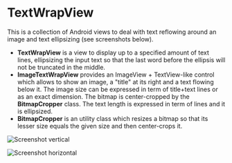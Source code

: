 TextWrapView
============

This is a collection of Android views to deal with text reflowing around an image and text ellipsizing (see screenshots below).

* **TextWrapView** is a view to display up to a specified amount of text lines, ellipsizing the input text so that the last word before the ellipsis will not be truncated in the middle.
* **ImageTextWrapView** provides an ImageView + TextView-like control which allows to show an image, a "title" at its right and a text flowing below it. The image size can be expressed in term of title+text lines or as an exact dimension. The bitmap is center-cropped by the **BitmapCropper** class. The text length is expressed in term of lines and it is ellipsized.
* **BitmapCropper** is an utility class which resizes a bitmap so that its lesser size equals the given size and then center-crops it.

![Screenshot vertical](http://dl.dropbox.com/u/1493094/textwrapview_v.png)

![Screenshot horizontal](http://dl.dropbox.com/u/1493094/textwrapview_h.png)
